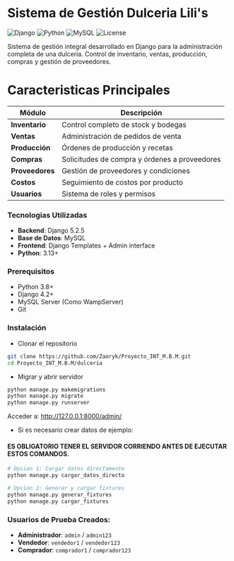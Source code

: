 # Sistema de Gestión Dulceria Lili's

![Django](https://img.shields.io/badge/Django-5.2.5-green?style=for-the-badge&logo=django)
![Python](https://img.shields.io/badge/Python-3.13+-blue?style=for-the-badge&logo=python)
![MySQL](https://img.shields.io/badge/MySQL-8.0-orange?style=for-the-badge&logo=mysql)
![License](https://img.shields.io/badge/License-MIT-yellow?style=for-the-badge)

Sistema de gestión integral desarrollado en Django para la administración completa de una dulcería. Control de inventario, ventas, producción, compras y gestión de proveedores.

# Caracteristicas Principales

| Módulo | Descripción |
|--------|-------------|
| **Inventario** | Control completo de stock y bodegas |
| **Ventas** | Administración de pedidos de venta |
| **Producción** | Órdenes de producción y recetas |
| **Compras** | Solicitudes de compra y órdenes a proveedores |
| **Proveedores** | Gestión de proveedores y condiciones |
| **Costos** | Seguimiento de costos por producto |
| **Usuarios** | Sistema de roles y permisos |

### Tecnologias Utilizadas
- **Backend**: Django 5.2.5
- **Base de Datos**: MySQL
- **Frontend**: Django Templates + Admin interface
- **Python**: 3.13+

### Prerequisitos
- Python 3.8+
- Django 4.2+
- MySQL Server (Como WampServer)
- Git

### Instalación
- Clonar el repositorio

```bash
git clone https://github.com/Zaoryk/Proyecto_INT_M.B.M.git
cd Proyecto_INT_M.B.M/dulceria
```

- Migrar y abrir servidor
```python
python manage.py makemigrations
python manage.py migrate
python manage.py runserver
```
Acceder a: http://127.0.0.1:8000/admin/

- Si es necesario crear datos de ejemplo:
#### ES OBLIGATORIO TENER EL SERVIDOR CORRIENDO ANTES DE EJECUTAR ESTOS COMANDOS.
```python
# Opcion 1: Cargar datos directamente
python manage.py cargar_datos_directo

# Opcion 2: Generar y cargar fixtures
python manage.py generar_fixtures
python manage.py cargar_fixtures
```

### Usuarios de Prueba Creados:

- **Administrador**: ```admin``` / ```admin123```
- **Vendedor**: ```vendedor1``` / ```vendedor123```
- **Comprador**: ```comprador1``` / ```comprador123```
